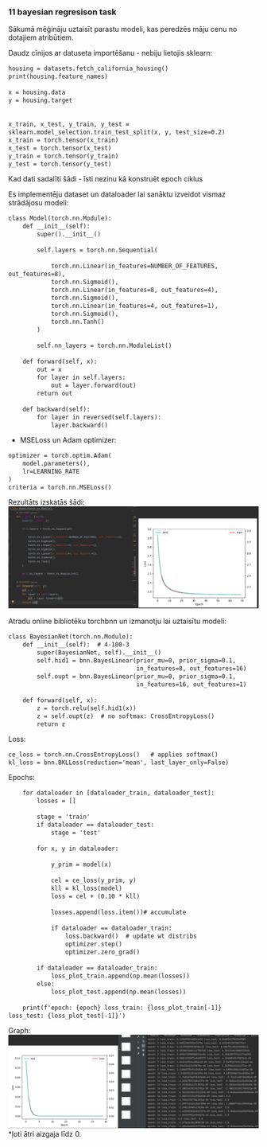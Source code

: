 ### 11 bayesian regresison task 

Sākumā mēģināju uztaisīt parastu modeli, kas peredzēs māju cenu no dotajiem atribūtiem.

Daudz cīnijos ar datuseta importēšanu - nebiju lietojis sklearn:
~~~
housing = datasets.fetch_california_housing()
print(housing.feature_names)

x = housing.data
y = housing.target


x_train, x_test, y_train, y_test = sklearn.model_selection.train_test_split(x, y, test_size=0.2)
x_train = torch.tensor(x_train)
x_test = torch.tensor(x_test)
y_train = torch.tensor(y_train)
y_test = torch.tensor(y_test)
~~~

Kad dati sadalīti šādi - īsti nezinu kā konstruēt epoch ciklus

Es implementēju dataset un dataloader lai sanāktu izveidot vismaz strādājosu modeli:

~~~
class Model(torch.nn.Module):
    def __init__(self):
        super().__init__()

        self.layers = torch.nn.Sequential(

            torch.nn.Linear(in_features=NUMBER_OF_FEATURES, out_features=8),
            torch.nn.Sigmoid(),
            torch.nn.Linear(in_features=8, out_features=4),
            torch.nn.Sigmoid(),
            torch.nn.Linear(in_features=4, out_features=1),
            torch.nn.Sigmoid(),
            torch.nn.Tanh()
        )

        self.nn_layers = torch.nn.ModuleList()

    def forward(self, x):
        out = x
        for layer in self.layers:
            out = layer.forward(out)
        return out

    def backward(self):
        for layer in reversed(self.layers):
            layer.backward()
~~~
+ MSELoss un Adam optimizer:
~~~
optimizer = torch.optim.Adam(
    model.parameters(),
    lr=LEARNING_RATE
)
criteria = torch.nn.MSELoss()
~~~
Rezultāts izskatās šādi:
![11_linear_model.PNG](..%2Fmedia%2F11_linear_model.PNG)


Atradu online bibliotēku torchbnn un izmanotju lai uztaisītu modeli:
~~~
class BayesianNet(torch.nn.Module):
    def __init__(self):  # 4-100-3
        super(BayesianNet, self).__init__()
        self.hid1 = bnn.BayesLinear(prior_mu=0, prior_sigma=0.1,
                                    in_features=8, out_features=16)
        self.oupt = bnn.BayesLinear(prior_mu=0, prior_sigma=0.1,
                                    in_features=16, out_features=1)

    def forward(self, x):
        z = torch.relu(self.hid1(x))
        z = self.oupt(z)  # no softmax: CrossEntropyLoss()
        return z
~~~
Loss:
~~~
ce_loss = torch.nn.CrossEntropyLoss()   # applies softmax()
kl_loss = bnn.BKLLoss(reduction='mean', last_layer_only=False)
~~~
Epochs:
~~~
    for dataloader in [dataloader_train, dataloader_test]:
        losses = []

        stage = 'train'
        if dataloader == dataloader_test:
            stage = 'test'

        for x, y in dataloader:

            y_prim = model(x)

            cel = ce_loss(y_prim, y)
            kll = kl_loss(model)
            loss = cel + (0.10 * kll)

            losses.append(loss.item())# accumulate

            if dataloader == dataloader_train:
                loss.backward()  # update wt distribs
                optimizer.step()
                optimizer.zero_grad()

        if dataloader == dataloader_train:
            loss_plot_train.append(np.mean(losses))
        else:
            loss_plot_test.append(np.mean(losses))

    print(f'epoch: {epoch} loss_train: {loss_plot_train[-1]} loss_test: {loss_plot_test[-1]}')
~~~
Graph:
![11_using-torchbnn.PNG](..%2Fmedia%2F11_using-torchbnn.PNG)
*ļoti ātri aizgaja līdz 0.